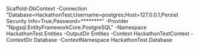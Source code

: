Scaffold-DbContext -Connection "Database=HackathonTest;Username=postgres;Host=127.0.0.1;Persist Security Info=True;Password=********" -Provider "Npgsql.EntityFrameworkCore.PostgreSQL" -Namespace HackathonTest.Entities -OutputDir Entities -Context HackathonTestContext -ContextDir Database -ContextNamespace HackathonTest.Database